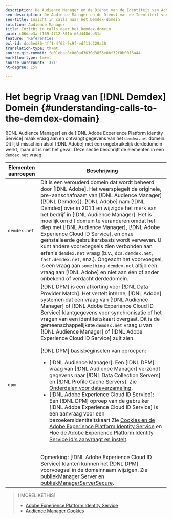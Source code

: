 ```yaml
---
description: De Audience Manager en de Dienst van de Identiteit van Adobe Experience Platform maken vraag aan en ontvangen gegevens van het domein demdex.net. Dit lijkt misschien alsof Adobe werkt met een ongebruikelijk extern domein, maar dat is niet het geval. Deze sectie beschrijft de elementen in een vraag demdex.net.
seo-description: De Audience Manager en de Dienst van de Identiteit van Adobe Experience Platform maken vraag aan en ontvangen gegevens van het domein demdex.net. Dit lijkt misschien alsof Adobe werkt met een ongebruikelijk extern domein, maar dat is niet het geval. Deze sectie beschrijft de elementen in een vraag demdex.net.
seo-title: Inzicht in calls naar het Demdex-domein
solution: Audience Manager
title: Inzicht in calls naar het Demdex-domein
uuid: c06dae3a-f169-4712-80fb-d6d448dce51a
feature: 'Referenties '
exl-id: dcd5ed86-4ff1-4f63-9c9f-edf11c229a30
translation-type: tm+mt
source-git-commit: fe01ebac8c0d0ad3630d3853e0bf32f0b00f6a44
workflow-type: tm+mt
source-wordcount: '371'
ht-degree: 15%

---
```


# Het begrip Vraag van [!DNL Demdex] Domein {#understanding-calls-to-the-demdex-domain}

[!DNL Audience Manager] en de  [!DNL Adobe Experience Platform Identity Service] maak vraag aan en ontvangt gegevens van het  `demdex.net` domein. Dit lijkt misschien alsof [!DNL Adobe] met een ongebruikelijk derdedomein werkt, maar dit is niet het geval. Deze sectie beschrijft de elementen in een `demdex.net` vraag.

| Elementen aanroepen | Beschrijving |
|---|---|
| `demdex.net` | Dit is een verouderd domein dat wordt beheerd door [!DNL Adobe]. Het weerspiegelt de originele, pre-aanschafnaam van [!DNL Audience Manager] ([!DNL Demdex]). [!DNL Adobe] nam [!DNL Demdex] over in 2011 en wijzigde het merk van het bedrijf in [!DNL Audience Manager]. Het is moeilijk om dit domein te veranderen omdat het diep met [!DNL Audience Manager], [!DNL Adobe Experience Cloud ID Service], en onze geïnstalleerde gebruikersbasis wordt verweven. U kunt andere voorvoegsels zien verbonden aan erfenis `demdex.net` vraag (b.v., `dcs.demdex.net`, `fast.demdex.net`, enz.). Ongeacht het voorvoegsel, is een vraag aan `something.demdex.net` altijd een vraag aan [!DNL Adobe] en niet aan één of ander onbekend of verdacht derdedomein. |
| `dpm` | [!DNL DPM] is een afkorting voor  [!DNL Data Provider Match]. Het vertelt interne, [!DNL Adobe] systemen dat een vraag van [!DNL Audience Manager] of [!DNL Adobe Experience Cloud ID Service] klantgegevens voor synchronisatie of het vragen van een identiteitskaart overgaat. Dit is de gemeenschappelijkste `demdex.net` vraag u van [!DNL Audience Manager] of [!DNL Adobe Experience Cloud ID Service] zult zien. <br><br>[!DNL DPM] basisbeginselen van oproepen: <ul><li>[!DNL Audience Manager]: Een  [!DNL DPM] vraag van  [!DNL Audience Manager] verzendt gegevens naar  [!DNL Data Collection Servers] en  [!DNL Profile Cache Servers]. Zie [Onderdelen voor dataverzameling](../reference/system-components/components-data-collection.md).</li><li>[!DNL Adobe Experience Cloud ID Service]: Een  [!DNL DPM] oproep van de gebruiker  [!DNL Adobe Experience Cloud ID Service] is een aanvraag voor een bezoekersidentiteitskaart Zie [Cookies en de Adobe Experience Platform Identity Service](https://docs.adobe.com/content/help/nl-NL/id-service/using/intro/cookies.html) en [Hoe de Adobe Experience Platform Identity Service id&#39;s aanvraagt en instelt](https://docs.adobe.com/content/help/en/id-service/using/intro/id-request.html).</li></ul><br>Opmerking:  [!DNL Adobe Experience Cloud ID Service] klanten kunnen het  [!DNL DPM] voorvoegsel in de domeinnaam wijzigen. Zie [publiekManager Server en publiekManagerServerSecure](https://docs.adobe.com/content/help/en/id-service/using/id-service-api/configurations/subdomain-config.html). |

>[!MORELIKETHIS]
>
>* [Adobe Experience Platform Identity Service](https://docs.adobe.com/content/help/en/id-service/using/home.html)
>* [Audience Manager Cookies](https://docs.adobe.com/content/help/nl-NL/core-services/interface/ec-cookies/cookies-am.html)

